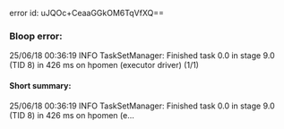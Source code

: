 error id: uJQOc+CeaaGGkOM6TqVfXQ==
### Bloop error:

25/06/18 00:36:19 INFO TaskSetManager: Finished task 0.0 in stage 9.0 (TID 8) in 426 ms on hpomen (executor driver) (1/1)
#### Short summary: 

25/06/18 00:36:19 INFO TaskSetManager: Finished task 0.0 in stage 9.0 (TID 8) in 426 ms on hpomen (e...